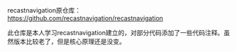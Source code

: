 recastnavigation原仓库：https://github.com/recastnavigation/recastnavigation

此仓库是本人学习recastnavigation建立的，对部分代码添加了一些代码注释。虽然版本比较老了，但是核心原理还是没变。
